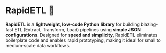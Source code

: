 # RapidETL 🚀

**RapidETL** is a **lightweight, low-code Python library** for building blazing-fast ETL (Extract, Transform, Load) pipelines using **simple JSON configurations**. Designed for **speed and simplicity**, RapidETL eliminates boilerplate code and enables rapid prototyping, making it ideal for small to medium-scale data workflows.
